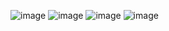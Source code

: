 ![image](https://github.com/Bhumikachauhan26/Counter-/assets/159519180/50ce8ee8-03e1-4a78-abf4-3889e8b7c9b4)
![image](https://github.com/Bhumikachauhan26/Counter-/assets/159519180/78355cf4-64c9-4b41-80e8-1663f083021a)
![image](https://github.com/Bhumikachauhan26/Counter-/assets/159519180/692e9aac-913a-42ae-9832-0d06d9333b45)
![image](https://github.com/Bhumikachauhan26/Counter-/assets/159519180/0dd2bd38-8ab8-4882-b27e-2befe959f560)
